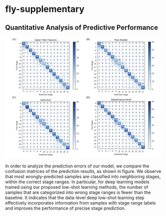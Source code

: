 # fly-supplementary

## Quantitative Analysis of Predictive Performance

![model](./figures/confusion_matrix.png)

In order to analyze the prediction errors of our model, we compare the
confusion matrices of the prediction results, as shown in figure.
We observe that most wrongly-predicted samples are classified into
neighboring stages, within the correct stage ranges. In particular, for deep learning models trained using our proposed low-shot learning methods, the number of samples that are categorized into wrong stage ranges is fewer than the baseline. It indicates that the data-level deep low-shot learning step effectively incorporates information from samples with stage range labels and improves the performance of precise stage prediction.


